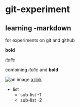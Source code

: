 # git-experiment
## learning -markdown
for experiments on git and github

**bold**

*italic*

combining *italic* and **bold**

![an image](https://unsplash.com/photos/JL82X5WO_Tg)
[a link](https://guides.github.com/features/mastering-markdown/)

* list
  * sub-list -1
  * sub-list -2
